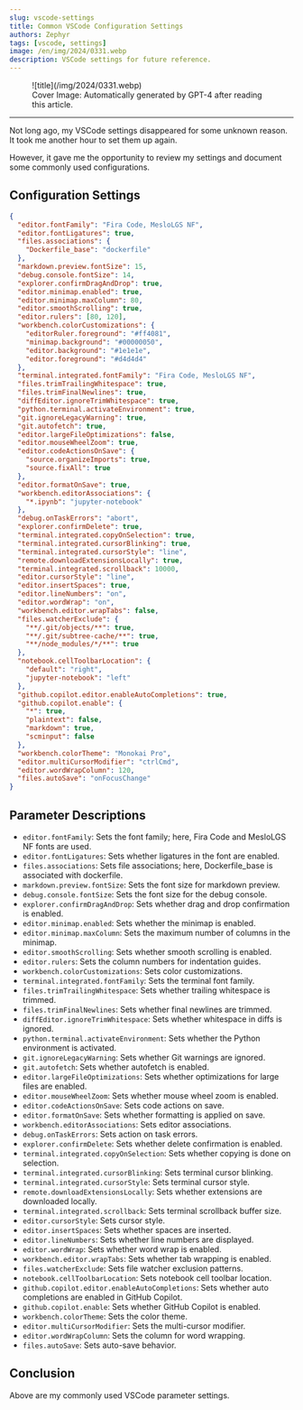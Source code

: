 ```yaml
---
slug: vscode-settings
title: Common VSCode Configuration Settings
authors: Zephyr
tags: [vscode, settings]
image: /en/img/2024/0331.webp
description: VSCode settings for future reference.
---
```


<figure>
![title](/img/2024/0331.webp)
<figcaption>Cover Image: Automatically generated by GPT-4 after reading this article.</figcaption>
</figure>

---

Not long ago, my VSCode settings disappeared for some unknown reason. It took me another hour to set them up again.

However, it gave me the opportunity to review my settings and document some commonly used configurations.

<!-- truncate -->

## Configuration Settings

```json
{
  "editor.fontFamily": "Fira Code, MesloLGS NF",
  "editor.fontLigatures": true,
  "files.associations": {
    "Dockerfile_base": "dockerfile"
  },
  "markdown.preview.fontSize": 15,
  "debug.console.fontSize": 14,
  "explorer.confirmDragAndDrop": true,
  "editor.minimap.enabled": true,
  "editor.minimap.maxColumn": 80,
  "editor.smoothScrolling": true,
  "editor.rulers": [80, 120],
  "workbench.colorCustomizations": {
    "editorRuler.foreground": "#ff4081",
    "minimap.background": "#00000050",
    "editor.background": "#1e1e1e",
    "editor.foreground": "#d4d4d4"
  },
  "terminal.integrated.fontFamily": "Fira Code, MesloLGS NF",
  "files.trimTrailingWhitespace": true,
  "files.trimFinalNewlines": true,
  "diffEditor.ignoreTrimWhitespace": true,
  "python.terminal.activateEnvironment": true,
  "git.ignoreLegacyWarning": true,
  "git.autofetch": true,
  "editor.largeFileOptimizations": false,
  "editor.mouseWheelZoom": true,
  "editor.codeActionsOnSave": {
    "source.organizeImports": true,
    "source.fixAll": true
  },
  "editor.formatOnSave": true,
  "workbench.editorAssociations": {
    "*.ipynb": "jupyter-notebook"
  },
  "debug.onTaskErrors": "abort",
  "explorer.confirmDelete": true,
  "terminal.integrated.copyOnSelection": true,
  "terminal.integrated.cursorBlinking": true,
  "terminal.integrated.cursorStyle": "line",
  "remote.downloadExtensionsLocally": true,
  "terminal.integrated.scrollback": 10000,
  "editor.cursorStyle": "line",
  "editor.insertSpaces": true,
  "editor.lineNumbers": "on",
  "editor.wordWrap": "on",
  "workbench.editor.wrapTabs": false,
  "files.watcherExclude": {
    "**/.git/objects/**": true,
    "**/.git/subtree-cache/**": true,
    "**/node_modules/*/**": true
  },
  "notebook.cellToolbarLocation": {
    "default": "right",
    "jupyter-notebook": "left"
  },
  "github.copilot.editor.enableAutoCompletions": true,
  "github.copilot.enable": {
    "*": true,
    "plaintext": false,
    "markdown": true,
    "scminput": false
  },
  "workbench.colorTheme": "Monokai Pro",
  "editor.multiCursorModifier": "ctrlCmd",
  "editor.wordWrapColumn": 120,
  "files.autoSave": "onFocusChange"
}
```

## Parameter Descriptions

- `editor.fontFamily`: Sets the font family; here, Fira Code and MesloLGS NF fonts are used.
- `editor.fontLigatures`: Sets whether ligatures in the font are enabled.
- `files.associations`: Sets file associations; here, Dockerfile_base is associated with dockerfile.
- `markdown.preview.fontSize`: Sets the font size for markdown preview.
- `debug.console.fontSize`: Sets the font size for the debug console.
- `explorer.confirmDragAndDrop`: Sets whether drag and drop confirmation is enabled.
- `editor.minimap.enabled`: Sets whether the minimap is enabled.
- `editor.minimap.maxColumn`: Sets the maximum number of columns in the minimap.
- `editor.smoothScrolling`: Sets whether smooth scrolling is enabled.
- `editor.rulers`: Sets the column numbers for indentation guides.
- `workbench.colorCustomizations`: Sets color customizations.
- `terminal.integrated.fontFamily`: Sets the terminal font family.
- `files.trimTrailingWhitespace`: Sets whether trailing whitespace is trimmed.
- `files.trimFinalNewlines`: Sets whether final newlines are trimmed.
- `diffEditor.ignoreTrimWhitespace`: Sets whether whitespace in diffs is ignored.
- `python.terminal.activateEnvironment`: Sets whether the Python environment is activated.
- `git.ignoreLegacyWarning`: Sets whether Git warnings are ignored.
- `git.autofetch`: Sets whether autofetch is enabled.
- `editor.largeFileOptimizations`: Sets whether optimizations for large files are enabled.
- `editor.mouseWheelZoom`: Sets whether mouse wheel zoom is enabled.
- `editor.codeActionsOnSave`: Sets code actions on save.
- `editor.formatOnSave`: Sets whether formatting is applied on save.
- `workbench.editorAssociations`: Sets editor associations.
- `debug.onTaskErrors`: Sets action on task errors.
- `explorer.confirmDelete`: Sets whether delete confirmation is enabled.
- `terminal.integrated.copyOnSelection`: Sets whether copying is done on selection.
- `terminal.integrated.cursorBlinking`: Sets terminal cursor blinking.
- `terminal.integrated.cursorStyle`: Sets terminal cursor style.
- `remote.downloadExtensionsLocally`: Sets whether extensions are downloaded locally.
- `terminal.integrated.scrollback`: Sets terminal scrollback buffer size.
- `editor.cursorStyle`: Sets cursor style.
- `editor.insertSpaces`: Sets whether spaces are inserted.
- `editor.lineNumbers`: Sets whether line numbers are displayed.
- `editor.wordWrap`: Sets whether word wrap is enabled.
- `workbench.editor.wrapTabs`: Sets whether tab wrapping is enabled.
- `files.watcherExclude`: Sets file watcher exclusion patterns.
- `notebook.cellToolbarLocation`: Sets notebook cell toolbar location.
- `github.copilot.editor.enableAutoCompletions`: Sets whether auto completions are enabled in GitHub Copilot.
- `github.copilot.enable`: Sets whether GitHub Copilot is enabled.
- `workbench.colorTheme`: Sets the color theme.
- `editor.multiCursorModifier`: Sets the multi-cursor modifier.
- `editor.wordWrapColumn`: Sets the column for word wrapping.
- `files.autoSave`: Sets auto-save behavior.

## Conclusion

Above are my commonly used VSCode parameter settings.

